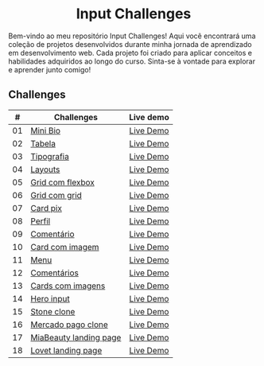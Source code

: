 <div align="center">
    <h1>Input Challenges</h1>
</div>

Bem-vindo ao meu repositório Input Challenges! Aqui você encontrará uma coleção de projetos desenvolvidos durante minha jornada de aprendizado em desenvolvimento web. Cada projeto foi criado para aplicar conceitos e habilidades adquiridos ao longo do curso. Sinta-se à vontade para explorar e aprender junto comigo!

## Challenges

| #  | Challenges | Live demo |
|:--:|------------|:---------:|
| 01 |[Mini Bio](https://github.com/danielsouzaaj/input-challenges/tree/main/Challenge01-mini-bio)|[Live Demo](https://danielsouzaaj.github.io/input-challenges/Challenge01-mini-bio/)|
| 02 |[Tabela](https://github.com/danielsouzaaj/input-challenges/tree/main/Challenge02-tabela)|[Live Demo](https://danielsouzaaj.github.io/input-challenges/Challenge02-tabela/)|
| 03 |[Tipografia](https://github.com/danielsouzaaj/input-challenges/tree/main/Challenge03-tipografia)|[Live Demo](https://danielsouzaaj.github.io/input-challenges/Challenge03-tipografia/)|
| 04 |[Layouts](https://github.com/danielsouzaaj/input-challenges/tree/main/Challenge04-layouts)|[Live Demo](https://danielsouzaaj.github.io/input-challenges/Challenge04-layouts/)|
| 05 |[Grid com flexbox](https://github.com/danielsouzaaj/input-challenges/tree/main/Challenge05-grid-com-flexbox)|[Live Demo](https://danielsouzaaj.github.io/input-challenges/Challenge05-grid-com-flexbox/)|
| 06 |[Grid com grid](https://github.com/danielsouzaaj/input-challenges/tree/main/Challenge06-grid-com-grid)|[Live Demo](https://danielsouzaaj.github.io/input-challenges/Challenge06-grid-com-grid/)|
| 07 |[Card pix](https://github.com/danielsouzaaj/input-challenges/tree/main/Challenge07-card-pix)|[Live Demo](https://danielsouzaaj.github.io/input-challenges/Challenge07-card-pix/)|
| 08 |[Perfil](https://github.com/danielsouzaaj/input-challenges/tree/main/Challenge08-perfil)|[Live Demo](https://danielsouzaaj.github.io/input-challenges/Challenge08-perfil/)|
| 09 |[Comentário](https://github.com/danielsouzaaj/input-challenges/tree/main/Challenge09-comentario)|[Live Demo](https://danielsouzaaj.github.io/input-challenges/Challenge09-comentario/)|
| 10 |[Card com imagem](https://github.com/danielsouzaaj/input-challenges/tree/main/Challenge10-card-com-imagem)|[Live Demo](https://danielsouzaaj.github.io/input-challenges/Challenge10-card-com-imagem/)|
| 11 |[Menu](https://github.com/danielsouzaaj/input-challenges/tree/main/Challenge11-menu)|[Live Demo](https://danielsouzaaj.github.io/input-challenges/Challenge11-menu/)|
| 12 |[Comentários](https://github.com/danielsouzaaj/input-challenges/tree/main/Challenge12-comentarios)|[Live Demo](https://danielsouzaaj.github.io/input-challenges/Challenge12-comentarios/)|
| 13 |[Cards com imagens](https://github.com/danielsouzaaj/input-challenges/tree/main/Challenge13-cards-com-imagens)|[Live Demo](https://danielsouzaaj.github.io/input-challenges/Challenge13-cards-com-imagens/)|
| 14 |[Hero input](https://github.com/danielsouzaaj/input-challenges/tree/main/Challenge14-hero-input)|[Live Demo](https://danielsouzaaj.github.io/input-challenges/Challenge14-hero-input/)|
| 15 |[Stone clone](https://github.com/danielsouzaaj/input-challenges/tree/main/Challenge15-stone-clone)|[Live Demo](https://danielsouzaaj.github.io/input-challenges/Challenge15-stone-clone/)|
| 16 |[Mercado pago clone](https://github.com/danielsouzaaj/input-challenges/tree/main/Challenge16-mercado-pago)|[Live Demo](https://danielsouzaaj.github.io/input-challenges/Challenge16-mercado-pago/)|
| 17 |[MiaBeauty landing page](https://github.com/danielsouzaaj/input-challenges/tree/main/Challenge17-miabeauty)|[Live Demo](https://danielsouzaaj.github.io/input-challenges/Challenge17-miabeauty/)|
| 18 |[Lovet landing page](https://github.com/danielsouzaaj/input-challenges/tree/main/Challenge18-lovet)|[Live Demo](https://danielsouzaaj.github.io/input-challenges/Challenge18-lovet/)|


